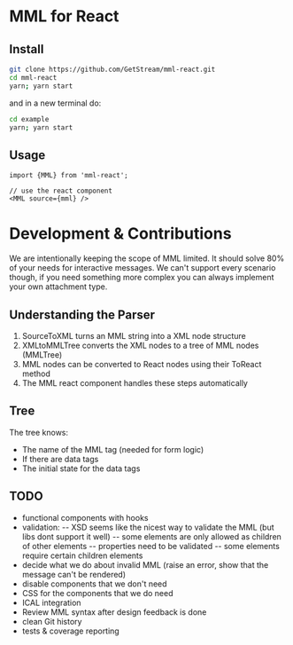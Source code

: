 # MML for React

## Install

```bash
git clone https://github.com/GetStream/mml-react.git
cd mml-react
yarn; yarn start
```

and in a new terminal do:

```bash
cd example
yarn; yarn start
```

## Usage

```
import {MML} from 'mml-react';

// use the react component
<MML source={mml} />
```

# Development & Contributions

We are intentionally keeping the scope of MML limited.
It should solve 80% of your needs for interactive messages.
We can't support every scenario though, if you need something more complex you can always implement your own attachment type.

## Understanding the Parser

1. SourceToXML turns an MML string into a XML node structure
2. XMLtoMMLTree converts the XML nodes to a tree of MML nodes (MMLTree)
3. MML nodes can be converted to React nodes using their ToReact method
4. The MML react component handles these steps automatically

## Tree

The tree knows:

- The name of the MML tag (needed for form logic)
- If there are data tags
- The initial state for the data tags

## TODO

- functional components with hooks
- validation:
  -- XSD seems like the nicest way to validate the MML (but libs dont support it well)
  -- some elements are only allowed as children of other elements
  -- properties need to be validated
  -- some elements require certain children elements
- decide what we do about invalid MML (raise an error, show that the message can't be rendered)
- disable components that we don't need
- CSS for the components that we do need
- ICAL integration
- Review MML syntax after design feedback is done
- clean Git history
- tests & coverage reporting
